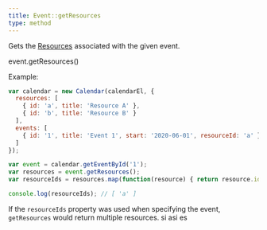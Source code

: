 ```yaml
---
title: Event::getResources
type: method
---
```


Gets the [Resources](resource-object) associated with the given event.

<div class='spec' markdown='1'>
event.getResources()
</div>

Example:

```js
var calendar = new Calendar(calendarEl, {
  resources: [
    { id: 'a', title: 'Resource A' },
    { id: 'b', title: 'Resource B' }
  ],
  events: [
    { id: '1', title: 'Event 1', start: '2020-06-01', resourceId: 'a' }
  ]
});

var event = calendar.getEventById('1');
var resources = event.getResources();
var resourceIds = resources.map(function(resource) { return resource.id });

console.log(resourceIds); // [ 'a' ]
```

If the `resourceIds` property was used when specifying the event, `getResources` would return multiple resources.
si asi es
